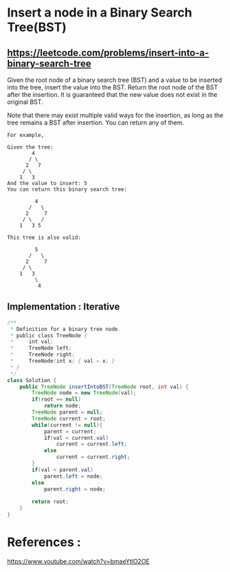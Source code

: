 # Insert a node in a Binary Search Tree(BST)
## https://leetcode.com/problems/insert-into-a-binary-search-tree

Given the root node of a binary search tree (BST) and a value to be inserted into the tree, insert the value into the BST. Return the root node of the BST after the insertion. It is guaranteed that the new value does not exist in the original BST.

Note that there may exist multiple valid ways for the insertion, as long as the tree remains a BST after insertion. You can return any of them.
```
For example, 

Given the tree:
        4
       / \
      2   7
     / \
    1   3
And the value to insert: 5
You can return this binary search tree:

         4
       /   \
      2     7
     / \   /
    1   3 5

This tree is also valid:

         5
       /   \
      2     7
     / \   
    1   3
         \
          4
```

## Implementation : Iterative

```java
/**
 * Definition for a binary tree node.
 * public class TreeNode {
 *     int val;
 *     TreeNode left;
 *     TreeNode right;
 *     TreeNode(int x) { val = x; }
 * }
 */
class Solution {
    public TreeNode insertIntoBST(TreeNode root, int val) {
        TreeNode node = new TreeNode(val);
        if(root == null)
            return node;
        TreeNode parent = null;
        TreeNode current = root;
        while(current != null){
            parent = current;
            if(val < current.val)
                current = current.left;
            else
                current = current.right;
        }
        if(val < parent.val)
            parent.left = node;
        else
            parent.right = node;
        
        return root; 
    }
}
```

# References :
https://www.youtube.com/watch?v=bmaeYtlO2OE
